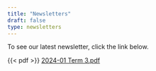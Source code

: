 ```yaml
---
title: "Newsletters"
draft: false
type: newsletters
---
```



To see our latest newsletter, click the link below.

{{< pdf >}}
[2024-01 Term 3.pdf](https://github.com/WickwarOutOfSchoolClub/WOOSC-Website/files/13809732/2024-01.Term.3.pdf)
